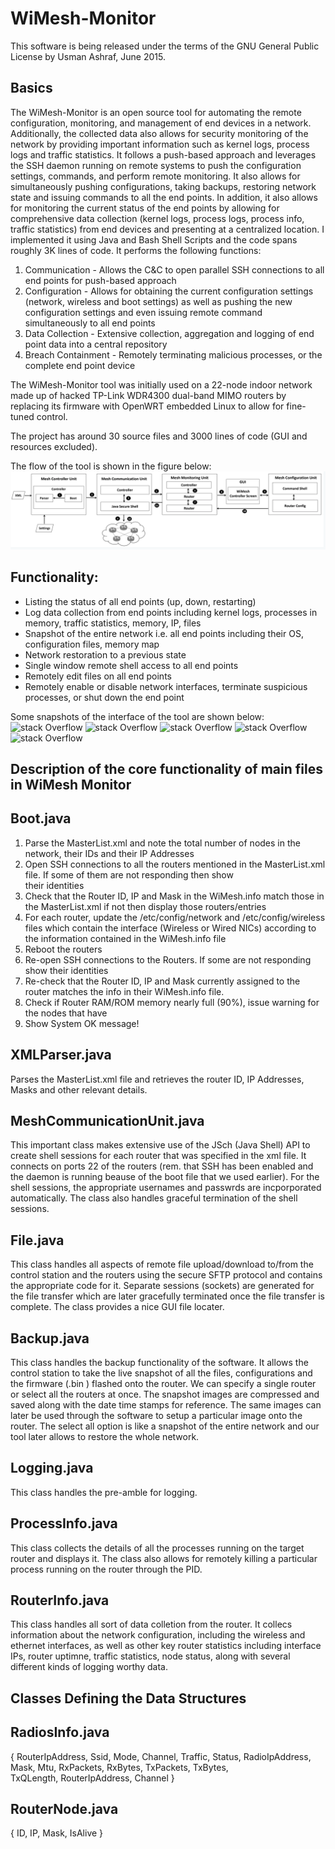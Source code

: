 # WiMesh-Monitor
This software is being released under the terms of the GNU General Public License by Usman Ashraf, June 2015.

Basics
------
The WiMesh-Monitor is an open source tool for automating the remote configuration, monitoring, and management of end devices in a network. Additionally, the collected data also allows for security monitoring of the network by providing important information such as kernel logs, process logs and traffic statistics. It follows a push-based approach and leverages the SSH daemon running on remote systems to push the configuration settings, commands, and perform remote monitoring. It also allows for simultaneously pushing configurations, taking backups, restoring network state and issuing commands to all the end points. In addition, it also allows for monitoring the current status of the end points by allowing for comprehensive data collection (kernel logs, process logs, process info, traffic statistics) from end devices and presenting at a centralized location. I implemented it using Java and Bash Shell Scripts  and the code spans roughly 3K lines of code. It performs the following functions:

1. Communication - Allows the C&C to open parallel SSH connections to all end points for push-based approach
2. Configuration - Allows for obtaining the current configuration settings (network, wireless and boot settings) as well as  pushing the new configuration settings and even issuing remote command simultaneously to all end points
3. Data Collection - Extensive collection, aggregation and logging of end point data into a central repository
4. Breach Containment - Remotely terminating malicious processes, or the complete end point device

The WiMesh-Monitor tool was initially used on a 22-node indoor network made up of hacked TP-Link WDR4300 dual-band MIMO routers by replacing its firmware with OpenWRT embedded Linux to allow for fine-tuned control. 

The project has around 30 source files and 3000 lines of code (GUI and resources excluded).

The flow of the tool is shown in the figure below:
![stack Overflow](https://github.com/uashraf1981/WiMesh-Controller/blob/master/WiMesh%20Controller%20Flow.png)

Functionality:
--------------
- Listing the status of all end points (up, down, restarting)
- Log data collection from end points including kernel logs, processes in memory, traffic statistics, memory, IP, files
- Snapshot of the entire network i.e. all end points including their OS, configuration files, memory map
- Network restoration to a previous state
- Single window remote shell access to all end points
- Remotely edit files on all end points
- Remotely enable or disable network interfaces, terminate suspicious processes, or shut down the end point 

Some snapshots of the interface of the tool are shown below:
![stack Overflow](https://github.com/uashraf1981/WiMesh-Monitor/blob/master/src/res/WiMesh_Controller_a.jpg)
![stack Overflow](https://github.com/uashraf1981/WiMesh-Monitor/blob/master/src/res/WiMesh_Controller_b.jpg)
![stack Overflow](https://github.com/uashraf1981/WiMesh-Monitor/blob/master/src/res/Logging.jpg)
![stack Overflow](https://github.com/uashraf1981/WiMesh-Monitor/blob/master/src/res/processinfo.jpg)
![stack Overflow](https://github.com/uashraf1981/WiMesh-Monitor/blob/master/src/res/remoteshell.jpg)

Description of the core functionality of main files in WiMesh Monitor
--------------------------------------------------------------------
Boot.java
---------
1. Parse the MasterList.xml and note the total number of nodes in the network, their IDs and their IP Addresses
2. Open SSH connections to all the routers mentioned in the MasterList.xml file. If some of them are not responding then show  
   their identities 
3. Check that the Router ID, IP and Mask in the WiMesh.info match those in the MasterList.xml if not then display those 
   routers/entries
4. For each router, update the /etc/config/network and /etc/config/wireless files which contain the interface (Wireless or 
   Wired NICs) according to the information contained in the WiMesh.info file
5. Reboot the routers
6. Re-open SSH connections to the Routers. If some are not responding show their identities
7. Re-check that the Router ID, IP and Mask currently assigned to the router matches the info in their WiMesh.info file. 
8. Check if Router RAM/ROM memory nearly full (90%), issue warning for the nodes that have
9. Show System OK message!

XMLParser.java
--------------
Parses the MasterList.xml file and retrieves the router ID, IP Addresses, Masks and other relevant details.

MeshCommunicationUnit.java
--------------------------
This important class makes extensive use of the JSch (Java Shell) API to create shell sessions for each router that was specified in the xml file. It connects on ports 22 of the routers (rem. that SSH has been enabled and the daemon is running beause of the boot file that we used earlier). For the shell sessions, the appropriate usernames and passwrds are incporporated automatically. The class also handles graceful termination of the shell sessions.

File.java
---------
This class handles all aspects of remote file upload/download to/from the control station and the routers using the secure SFTP protocol and contains the appropriate code for it. Separate sessions (sockets) are generated for the file transfer which are later gracefully terminated once the file transfer is complete. The class provides a nice GUI file locater.

Backup.java
---------
This class handles the backup functionality of the software. It allows the control station to take the live snapshot of all the files, configurations and the firmware (.bin ) flashed onto the router. We can specify a single router or select all the routers at once. The snapshot images are compressed and saved along with the date time stamps for reference. The same images can later be used through the software to setup a particular image onto the router. The select all option is like a snapshot of the entire network and our tool later allows to restore the whole network.

Logging.java
------------
This class handles the pre-amble for logging.

ProcessInfo.java
----------------
This class collects the details of all the processes running on the target router and displays it. The class also allows for remotely killing a particular process running on the router through the PID.

RouterInfo.java
----------------
This class handles all sort of data colletion from the router. It collecs information about the network configuration, including the wireless and ethernet interfaces, as well as other key router statistics including interface IPs, router uptimne, traffic statistics, node status, along with several different kinds of logging worthy data. 

Classes Defining the Data Structures
------------------------------------
RadiosInfo.java
---------------
{ RouterIpAddress, Ssid, Mode, Channel, Traffic, Status, RadioIpAddress, Mask, Mtu, RxPackets, RxBytes, TxPackets, TxBytes,   
  TxQLength, RouterIpAddress, Channel }
  
RouterNode.java
---------------
{ ID, IP, Mask, IsAlive }
